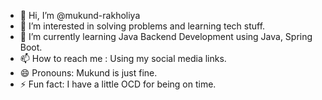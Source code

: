 <!---
--->

- 👋 Hi, I’m @mukund-rakholiya
- 👀 I’m interested in solving problems and learning tech stuff.
- 🌱 I’m currently learning Java Backend Development using Java, Spring Boot.
- 📫 How to reach me : Using my social media links.
- 😄 Pronouns: Mukund is just fine.
- ⚡ Fun fact: I have a little OCD for being on time.
